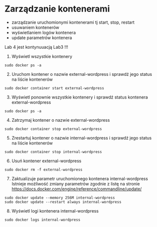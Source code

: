 # Zarządzanie kontenerami

- zarządzanie uruchomionymi kontenerami tj start, stop, restart
- usuwaniem kontenerów
- wyświetlaniem logów kontenera
- update parametrów kontenera

Lab 4 jest kontynuuacją Lab3 !!!

1. Wyświetl wszystkie kontenery
```
sudo docker ps -a
```

2. Uruchom kontener o nazwie external-wordpress i sprawdź jego status na liście kontenerów
```
sudo docker container start external-wordpress
```

3. Wyświetl ponownie wszystkie kontenery i sprawdź status kontenera external-wordpress
```
sudo docker ps -a
```

4. Zatrzymaj kontener o nazwie external-wordpress
```
sudo docker container stop external-wordpress
```

5. Zrestartuj kontener o nazwie internal-wordpress i sprawdź jego status na liście kontenerów
```
sudo docker container stop internal-wordpress
```

6. Usuń kontener external-wordpress
```
sudo docker rm -f external-wordpress
```

7. Zaktualizuje parametr uruchomionego kontenera internal-wordpress
Istnieje możliwość zmiany parametrów zgodnie z listę na stronie https://docs.docker.com/engine/reference/commandline/update/
```
sudo docker update --memory 256M internal-wordpress
sudo docker update --restart always internal-wordpress
```

8. Wyświetl logi kontenera internal-wordpress
```
sudo docker logs internal-wordpress
```
